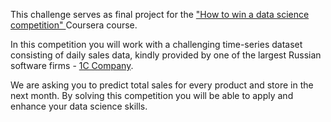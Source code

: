 This challenge serves as final project for the ["How to win a data science competition" ](https://www.coursera.org/learn/competitive-data-science) Coursera course.  

In this competition you will work with a challenging time-series dataset consisting of daily sales data, kindly provided by one of the largest Russian software firms - [1C Company](https://1c.ru/eng/title.htm).   

We are asking you to predict total sales for every product and store in the next month. By solving this competition you will be able to apply and enhance your data science skills.  
